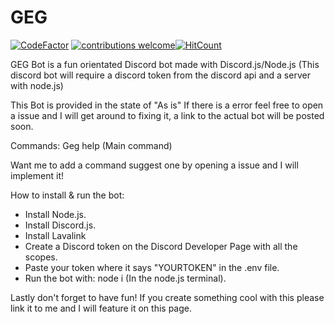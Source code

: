 # GEG
[![CodeFactor](https://www.codefactor.io/repository/github/gregor-davies/geg/badge)](https://www.codefactor.io/repository/github/gregor-davies/geg) [![contributions welcome](https://img.shields.io/badge/contributions-welcome-brightgreen.svg?style=flat)](https://github.com/gregor-davies/geg/issues)[![HitCount](http://hits.dwyl.com/gregor-davies/GEG.svg)](http://hits.dwyl.com/gregor-davies/GEG)



GEG Bot is a fun orientated Discord bot made with Discord.js/Node.js (This discord bot will require a discord token from the discord api and a server with node.js)

This Bot is provided in the state of "As is" If there is a error feel free to open a issue and I will get around to fixing it, a link to the actual bot will be posted soon.

Commands:
Geg help (Main command)

Want me to add a command suggest one by opening a issue and I will implement it!

How to install & run the bot:
- Install Node.js.
- Install Discord.js.
- Install Lavalink
- Create a Discord token on the Discord Developer Page with all the scopes.
- Paste your token where it says "YOURTOKEN" in the .env file.
- Run the bot with: node i (In the node.js terminal).

Lastly don't forget to have fun! If you create something cool with this please link it to me and I will feature it on this page.
